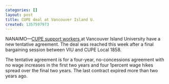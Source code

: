 ```yaml
---
categories: []
layout: post
title: CUPE deal at Vancouver Island U.
created: 1357597973
---
```

<div>
	<p>NANAIMO&mdash;<a href="http://www.cupe.bc.ca/news/2866">CUPE support workers </a>at Vancouver Island University have a new tentative agreement. The deal was reached this week after a final bargaining session between VIU and CUPE Local 1858.&nbsp;</p>
	<p>The tentative agreement is for a four-year, no-concessions agreement with no wage increases in the first two years and four 1percent wage hikes spread over the final two years. The last contract expired more than two years ago.</p>
</div>
<p class="menu-145 menuparent menu-path-node-254 even" jquery1357597271637="44">&nbsp;</p>
<p class="menu-152 menuparent menu-path-node-305 even last" jquery1357597271637="50">&nbsp;</p>
<ul jquery1357597271637="57" style="display: none; visibility: hidden">
	<li class="menu-265 menu-path-node-306 first  odd " jquery1357597271637="177">
		<a href="http://www.cupe.bc.ca/contact/cupe-bc-division" jquery1357597271637="178" title="CUPE BC Division">CUPE BC Division</a></li>
	<li class="menu-266 menu-path-node-307 even " jquery1357597271637="179">
		<a href="http://www.cupe.bc.ca/contact/national-staff-representatives" jquery1357597271637="180" title="National Staff Representatives">National Staff Representatives</a></li>
	<li class="menu-267 menu-path-node-308 odd " jquery1357597271637="181">
		<a href="http://www.cupe.bc.ca/contact/cupe-locals" jquery1357597271637="182" title="CUPE Locals">CUPE Locals</a></li>
	<li class="menu-268 menu-path-node-309 even " jquery1357597271637="183">
		<a href="http://www.cupe.bc.ca/contact/cupe-national" jquery1357597271637="184" title="CUPE National">CUPE National</a></li>
	<li class="menu-269 menu-path-node-310 odd  last " jquery1357597271637="185">
		<a href="http://www.cupe.bc.ca/contact/media-room" jquery1357597271637="186" title="Media Room">Media Room</a></li>
</ul>
<div class="clear">
	<!--clear--><!--end nav-links--></div>
<div id="front-top-mid" jquery1357597271637="189">
	<div id="counter" jquery1357597271637="187" style="height: 22px; overflow: hidden">
		<div>
			&nbsp;</div>
		<div class="cntDigit" id="cnt_0" style="margin-top: -132px; width: 15px; background: url(/sites/all/themes/cupe09/img/digits.png); float: left; height: 1320px">
			&nbsp;</div>
		<div>
			&nbsp;</div>
		<div class="cntDigit" id="cnt_1" style="margin-top: -264px; width: 15px; background: url(/sites/all/themes/cupe09/img/digits.png); float: left; height: 1320px">
			&nbsp;</div>
		<div>
			&nbsp;</div>
		<div class="cntDigit" id="cnt_2" style="margin-top: -792px; width: 15px; background: url(/sites/all/themes/cupe09/img/digits.png); float: left; height: 1320px">
			&nbsp;</div>
		<div>
			&nbsp;</div>
		<div class="cntSeparator" style="float: left">
			<a href="http://www.cupe.bc.ca/committees/political-action-committee" jquery1357597271637="188">:</a></div>
		<div>
			&nbsp;</div>
		<div class="cntDigit" id="cnt_4" style="margin-top: -132px; width: 15px; background: url(/sites/all/themes/cupe09/img/digits.png); float: left; height: 1320px">
			&nbsp;</div>
		<div>
			&nbsp;</div>
		<div class="cntDigit" id="cnt_5" style="margin-top: -792px; width: 15px; background: url(/sites/all/themes/cupe09/img/digits.png); float: left; height: 1320px">
			&nbsp;</div>
		<div>
			&nbsp;</div>
		<div class="cntSeparator" style="float: left">
			<a href="http://www.cupe.bc.ca/committees/political-action-committee" jquery1357597271637="188">:</a></div>
		<div>
			&nbsp;</div>
		<div class="cntDigit" id="cnt_7" style="margin-top: -264px; width: 15px; background: url(/sites/all/themes/cupe09/img/digits.png); float: left; height: 1320px">
			&nbsp;</div>
		<div>
			&nbsp;</div>
		<div class="cntDigit" id="cnt_8" style="margin-top: -1188px; width: 15px; background: url(/sites/all/themes/cupe09/img/digits.png); float: left; height: 1320px">
			&nbsp;</div>
		<div>
			&nbsp;</div>
		<div class="cntSeparator" style="float: left">
			<a href="http://www.cupe.bc.ca/committees/political-action-committee" jquery1357597271637="188">:</a></div>
		<div>
			&nbsp;</div>
		<div class="cntDigit" id="cnt_11" style="margin-top: -264px; width: 15px; background: url(/sites/all/themes/cupe09/img/digits.png); float: left; height: 1320px">
			&nbsp;</div>
	</div>
</div>
<div id="front-top-right">
	&nbsp;</div>
<div class="clear">
	<!--clear--></div>
